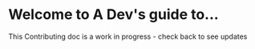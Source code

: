 # Welcome to A Dev's guide to...

This Contributing doc is a work in progress - check back to see updates
